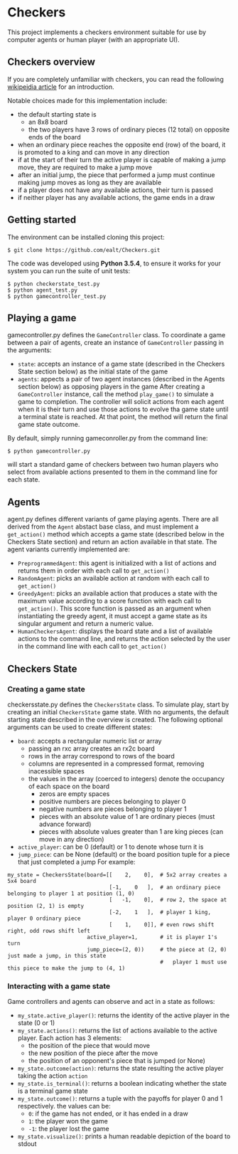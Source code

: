 # Checkers
This project implements a checkers environment suitable for use by computer agents or human player (with an appropriate UI).

## Checkers overview
If you are completely unfamiliar with checkers, you can read the following [wikipeidia article](https://en.wikipedia.org/wiki/Draughts) for an introduction.

Notable choices made for this implementation include:
* the default starting state is
  * an 8x8 board
  * the two players have 3 rows of ordinary pieces (12 total) on opposite ends of the board
* when an ordinary piece reaches the opposite end (row) of the board, it is promoted to a king and can move in any direction
* if at the start of their turn the active player is capable of making a jump move, they are required to make a jump move
* after an initial jump, the piece that performed a jump must continue making jump moves as long as they are available
* if a player does not have any available actions, their turn is passed
* if neither player has any available actions, the game ends in a draw

## Getting started
The environment can be installed cloning this project:
```
$ git clone https://github.com/ealt/Checkers.git
```
The code was developed using **Python 3.5.4**, to ensure it works for your system you can run the suite of unit tests:
```
$ python checkerstate_test.py
$ python agent_test.py
$ python gamecontroller_test.py
```

## Playing a game
gamecontroller.py defines the `GameController` class.
To coordinate a game between a pair of agents, create an instance of `GameController` passing in the arguments:
* `state`: accepts an instance of a game state (described in the Checkers State section below) as the initial state of the game
* `agents`: appects a pair of two agent instances (described in the Agents section below) as opposing players in the game
After creating a `GameController` instance, call the method `play_game()` to simulate a game to completion. The controller will solicit actions from each agent when it is their turn and use those actions to evolve tha game state until a terminal state is reached. At that point, the method will return the final game state outcome.

By default, simply running gameconroller.py from the command line:
```
$ python gamecontroller.py
```
will start a standard game of checkers between two human players who select from available actions presented to them in the command line for each state.

## Agents
agent.py defines different variants of game playing agents. There are all derived from the `Agent` abstact base class, and must implement a `get_action()` method which accepts a game state (described below in the Checkers State section) and return an action available in that state. The agent variants currently implemented are:
* `PreprogrammedAgent`: this agent is initialized with a list of actions and returns them in order with each call to `get_action()`
* `RandomAgent`: picks an available action at random with each call to `get_action()`
* `GreedyAgent`: picks an available action that produces a state with the maximum value according to a score function with each call to `get_action()`. This score function is passed as an argument when instantiating the greedy agent, it must accept a game state as its singular argument and return a numeric value.
* `HumanCheckersAgent`: displays the board state and a list of available actions to the command line, and returns the action selected by the user in the command line with each call to `get_action()`

## Checkers State

### Creating a game state
checkersstate.py defines the `CheckersState` class.
To simulate play, start by creating an initial `CheckersState` game state. With no arguments, the default starting state described in the overview is created. The following optional arguments can be used to create different states:
* `board`: accepts a rectangular numeric list or array
  * passing an rxc array creates an rx2c board 
  * rows in the array correspond to rows of the board
  * columns are represented in a compressed format, removing inacessible spaces
  * the values in the array (coerced to integers) denote the occupancy of each space on the board
    * zeros are empty spaces
    * positive numbers are pieces belonging to player 0
    * negative numbers are pieces belonging to player 1
    * pieces with an absolute value of 1 are ordinary pieces (must advance forward)
    * pieces with absolute values greater than 1 are king pieces (can move in any direction)
* `active_player`: can be 0 (default) or 1 to denote whose turn it is
* `jump_piece`: can be None (default) or the board position tuple for a piece that just completed a jump
For example:
```
my_state = CheckersState(board=[[    2,    0],  # 5x2 array creates a 5x4 board
                                [-1,    0   ],  # an ordinary piece belonging to player 1 at position (1, 0)
                                [   -1,    0],  # row 2, the space at position (2, 1) is empty
                                [-2,    1   ],  # player 1 king, player 0 ordinary piece
                                [    1,    0]], # even rows shift right, odd rows shift left
                         active_player=1,       # it is player 1's turn
                         jump_piece=(2, 0))     # the piece at (2, 0) just made a jump, in this state
                                                #   player 1 must use this piece to make the jump to (4, 1)
```

### Interacting with a game state
Game controllers and agents can observe and act in a state as follows:
* `my_state.active_player()`: returns the identity of the active player in the state (0 or 1)
* `my_state.actions()`: returns the list of actions available to the active player. Each action has 3 elements:
  * the position of the piece that would move
  * the new position of the piece after the move
  * the position of an opponent's piece that is jumped (or None)
* `my_state.outcome(action)`: returns the state resulting the active player taking the action `action`
* `my_state.is_terminal()`: returns a boolean indicating whether the state is a terminal game state
* `my_state.outcome()`: returns a tuple with the payoffs for player 0 and 1 respectively. the values can be:
  * `0`: if the game has not ended, or it has ended in a draw
  * `1`: the player won the game
  * `-1`: the player lost the game
* `my_state.visualize()`: prints a human readable depiction of the board to stdout
